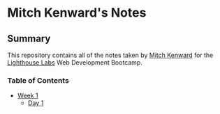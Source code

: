 # Mitch Kenward's Notes

## Summary

This repository contains all of the notes taken by [Mitch Kenward](https://github.com/Mitch-Kenward) for the [Lighthouse Labs](https://www.lighthouselabs.ca/en) Web Development Bootcamp.

### Table of Contents

* [Week 1](/Week_1)
  * [Day 1](/Week_1/Day_1)
  